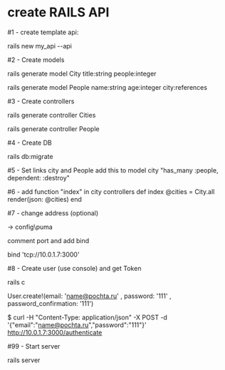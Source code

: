 create RAILS API
=

#1 - create template api:

rails new my_api --api


#2 -  Create models

rails generate model City title:string people:integer

rails generate model People name:string age:integer city:references


#3 - Create controllers

rails generate controller Cities

rails generate controller People


#4 - Create DB

rails db:migrate


#5 - Set links city and People
add this to model city "has_many :people, dependent: :destroy"


#6 - add function "index" in city controllers
    def index
      @cities = City.all
      render(json: @cities)
    end


#7 - change address (optional)

-> config\puma

comment port and add bind

bind        'tcp://10.0.1.7:3000'



#8 - Create user (use console) and get Token

rails c

User.create!(email: 'name@pochta.ru' , password: '111' , password_confirmation: '111')

$ curl -H "Content-Type: application/json" -X POST -d '{"email":"name@pochta.ru","password":"111"}' http://10.0.1.7:3000/authenticate



#99 - Start server

rails server

